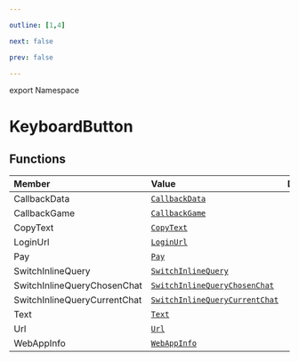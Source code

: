 ```yaml
---

outline: [1,4]

next: false

prev: false

---
```


export Namespace
# KeyboardButton

## Functions

| Member | Value | Description |
| :--- | :--- | :--- |
| CallbackData | [`CallbackData`](functions\CallbackData.md) | |
| CallbackGame | [`CallbackGame`](functions\CallbackGame.md) | |
| CopyText | [`CopyText`](functions\CopyText.md) | |
| LoginUrl | [`LoginUrl`](functions\LoginUrl.md) | |
| Pay | [`Pay`](functions\Pay.md) | |
| SwitchInlineQuery | [`SwitchInlineQuery`](functions\SwitchInlineQuery.md) | |
| SwitchInlineQueryChosenChat | [`SwitchInlineQueryChosenChat`](functions\SwitchInlineQueryChosenChat.md) | |
| SwitchInlineQueryCurrentChat | [`SwitchInlineQueryCurrentChat`](functions\SwitchInlineQueryCurrentChat.md) | |
| Text | [`Text`](functions\Text.md) | |
| Url | [`Url`](functions\Url.md) | |
| WebAppInfo | [`WebAppInfo`](functions\WebAppInfo.md) | |
